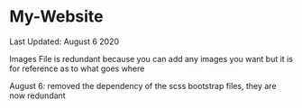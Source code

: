 # My-Website
Last Updated: August 6 2020

Images File is redundant because you can add any images you want but it is for reference as to what goes where

August 6: removed the dependency of the scss bootstrap files, they are now redundant
